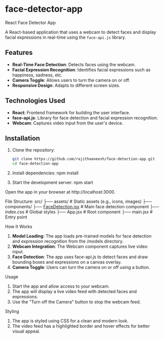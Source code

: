 # face-detector-app
React Face Detector App 

A React-based application that uses a webcam to detect faces and display facial expressions in real-time using the `face-api.js` library.

## Features

- **Real-Time Face Detection**: Detects faces using the webcam.
- **Facial Expression Recognition**: Identifies facial expressions such as happiness, sadness, etc.
- **Camera Toggle**: Allows users to turn the camera on or off.
- **Responsive Design**: Adapts to different screen sizes.

## Technologies Used

- **React**: Frontend framework for building the user interface.
- **face-api.js**: Library for face detection and facial expression recognition.
- **Webcam**: Captures video input from the user's device.

## Installation

1. Clone the repository:
   ```bash
   git clone https://github.com/rajithaaneesh/face-detection-app.git
   cd face-detection-app

2. Install dependencies:
   npm install

3. Start the development server:
   npm start

Open the app in your browser at http://localhost:3000.

File Structure:
  src/
     ├── assets/                # Static assets (e.g., icons, images)
     ├── components/
     ├── [FaceDetection.jsx](http://_vscodecontentref_/0)  # Main face detection component
     ├── index.css              # Global styles
     ├── App.jsx                # Root component
     ├── main.jsx               # Entry point


How It Works
  1. **Model Loading**: The app loads pre-trained models for face detection and expression recognition from the /models directory.
  2. **Webcam Integration**: The Webcam component captures live video input.
  3. **Face Detection**: The app uses face-api.js to detect faces and draw bounding boxes and expressions on a canvas overlay.
  4. **Camera Toggle**: Users can turn the camera on or off using a button.

Usage
  1. Start the app and allow access to your webcam.
  2. The app will display a live video feed with detected faces and expressions.
  3. Use the "Turn off the Camera" button to stop the webcam feed.

Styling
  1. The app is styled using CSS for a clean and modern look.
  2. The video feed has a highlighted border and hover effects for better visual appeal.
